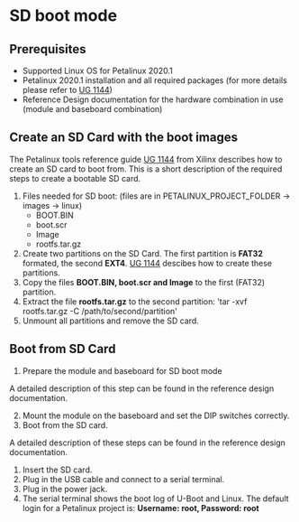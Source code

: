 # SD boot mode

## Prerequisites

- Supported Linux OS for Petalinux 2020.1
- Petalinux 2020.1 installation and all required packages (for more details please refer to [UG 1144](https://www.xilinx.com/support/documentation/sw_manuals/xilinx2020_1/ug1144-petalinux-tools-reference-guide.pdf))
- Reference Design documentation for the hardware combination in use (module and baseboard combination)


## Create an SD Card with the boot images

The Petalinux tools reference guide [UG 1144](https://www.xilinx.com/support/documentation/sw_manuals/xilinx2020_1/ug1144-petalinux-tools-reference-guide.pdf) from Xilinx describes how to create an SD card to boot from. This is a short description of the required steps to create a bootable SD card. 

1. Files needed for SD boot: (files are in PETALINUX_PROJECT_FOLDER -> images -> linux)
    - BOOT.BIN
    - boot.scr
    - Image
    - rootfs.tar.gz
2. Create two partitions on the SD Card. The first partition is **FAT32** formated, the second **EXT4**. [UG 1144](https://www.xilinx.com/support/documentation/sw_manuals/xilinx2020_1/ug1144-petalinux-tools-reference-guide.pdf) descibes how to create these partitions.
3. Copy the files **BOOT.BIN, boot.scr and Image** to the first (FAT32) partition.
4. Extract the file **rootfs.tar.gz** to the second partition: 'tar -xvf rootfs.tar.gz -C /path/to/second/partition'
5. Unmount all partitions and remove the SD card.



## Boot from SD Card

1. Prepare the module and baseboard for SD boot mode

A detailed description of this step can be found in the reference design documentation.

2. Mount the module on the baseboard and set the DIP switches correctly.
3. Boot from the SD card.

A detailed description of these steps can be found in the reference design documentation.
1. Insert the SD card.
2. Plug in the USB cable and connect to a serial terminal.
3. Plug in the power jack.
4. The serial terminal shows the boot log of U-Boot and Linux. The default login for a Petalinux project is: **Username: root, Password: root**

